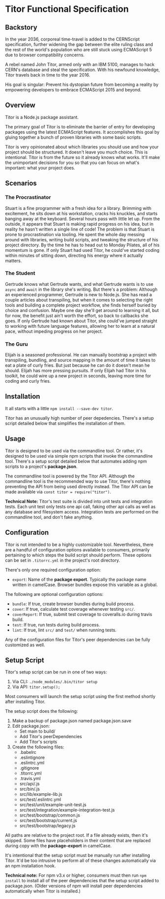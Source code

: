 # Titor Functional Specification

## Backstory

In the year 2036, corporeal time-travel is added to the CERNScript specification, further widening the gap between the elite ruling class and the rest of the world's population who are still stuck using ECMAScript 5 due to browser compatibility concerns.

A rebel named John Titor, armed only with an IBM 5100, manages to hack CERN's database and steal the specification. With his newfound knowledge, Titor travels back in time to the year 2016.

His goal is singular: Prevent his dystopian future from becoming a reality by empowering developers to embrace ECMAScript 2015 and beyond.

## Overview

Titor is a Node.js package assistant.

The primary goal of Titor is to eliminate the barrier of entry for developing packages using the latest ECMAScript features. It accomplishes this goal by gluing together a bunch of proven libraries with some basic scripts.

Titor is very opinionated about which libraries you should use and how your project should be structured. It doesn't leave you much choice. This is intentional. Titor is from the future so it already knows what works. It'll make the unimportant decisions for you so that you can focus on what's important: what your project does.

## Scenarios

### The Procrastinator

Stuart is a fine programmer with a fresh idea for a library. Brimming with excitement, he sits down at his workstation, cracks his knuckles, and starts banging away at the keyboard. Several hours pass with little let up. From the outside, it appears that Stuart is making rapid progress on his idea, but in reality he hasn't written a single line of code! The problem is that Stuart is prone to procrastination via tooling. He spent the whole day messing around with libraries, writing build scripts, and tweaking the structure of his project directory. By the time he has to head out to Monday Pilates, all of his momentum is gone. If only Stuart had used Titor, he could've started coding within minutes of sitting down, directing his energy where it actually matters.

### The Student

Gertrude knows what Gertrude wants, and what Gertrude wants is to use `async` and `await` in the library she's writing. But there's a problem: Although an experienced programmer, Gertrude is new to Node.js. She has read a couple articles about transpiling, but when it comes to selecting the right tools and building a complete project workflow, she finds herself buried by choice and confusion. Maybe one day she'll get around to learning it all, but for now, the benefit just ain't worth the effort, so back to callbacks she goes. If only Gertrude had known about Titor, she could've jumped straight to working with future language features, allowing her to learn at a natural pace, without impeding progress on her project.

### The Guru

Elijah is a seasoned professional. He can manually bootstrap a project with transpiling, bundling, and source mapping in the amount of time it takes to eat a plate of curly fries. But just because he can do it doesn't mean he should. Elijah has more pressing pursuits. If only Elijah had Titor in his toolkit, he could wire up a new project in seconds, leaving more time for coding and curly fries.

## Installation

It all starts with a little `npm install --save-dev titor`.

Titor has an unusually high number of peer depedencies. There's a setup script detailed below that simplifies the installation of them.

## Usage

Titor is designed to be used via the commandline tool. Or rather, it's designed to be used via simple npm scripts that invoke the commandline tool. There's a setup script detailed below that automates adding npm scripts to a project's **package.json**.

The commandline tool is powered by the Titor API. Although the commandline tool is the recommended way to use Titor, there's nothing preventing the API from being used directly instead. The Titor API can be made available via `const titor = require("titor")`.

**Technical Note:** Titor's test suite is divided into unit tests and integration tests. Each unit test only tests one api call, faking other api calls as well as any database and filesystem access. Integration tests are performed on the commandline tool, and don't fake anything.

## Configuration

Titor is not intended to be a highly customizable tool. Nevertheless, there are a handful of configuration options available to consumers, primarily pertaining to which steps the build script should perform. These options can be set in `.titorrc.yml` in the project's root directory.

There's only one required configuration option:

- `export`: Name of the **package export**. Typically the package name written in camelCase. Browser bundles expose this variable as a global.

The following are optional configuration options:

- `bundle`: If true, create browser bundles during build process.
- `cover`: If true, calculate test coverage whenever testing `src/`.
- `coverReport`: If true, submit test coverage to coveralls.io during travis build.
- `test`: If true, run tests during build process.
- `lint`: If true, lint `src/` and `test/` when running tests.

Any of the configuration files for Titor's peer dependencies can be fully customized as well.

## Setup Script

Titor's setup script can be run in one of two ways:

1. Via CLI: `./node_modules/.bin/titor setup`
1. Via API: `titor.setup();`

Most consumers will launch the setup script using the first method shortly after installing Titor.

The setup script does the following:

1. Make a backup of package.json named package.json.save
1. Edit package.json:
    - Set main to build/
    - Add Titor's peerDependencies
    - Add Titor's scripts
1. Create the following files:
    - .babelrc
    - .eslintignore
    - .eslintrc.yml
    - .gitignore
    - .titorrc.yml
    - .travis.yml
    - src/api/**<package-export>**.js
    - src/bin/**<package-export>**.js
    - src/lib/example-lib.js
    - src/test/.eslintrc.yml
    - src/test/unit/example-unit-test.js
    - src/test/integration/example-integration-test.js
    - src/test/bootstrap/common.js
    - src/test/bootstrap/current.js
    - src/test/bootstrap/legacy.js

All paths are relative to the project root. If a file already exists, then it's skipped. Some files have placeholders in their content that are replaced during copy with the **package-export** in camelCase.

It's intentional that the setup script must be manually run after installing Titor. It'd be too intrusive to perform all of these changes automatically via an npm installation hook.

**Technical note:** For npm v3.x or higher, consumers must then run `npm install` to install all of the peer dependencies that the setup script added to package.json. (Older versions of npm will install peer dependencies automatically when Titor is installed.)

